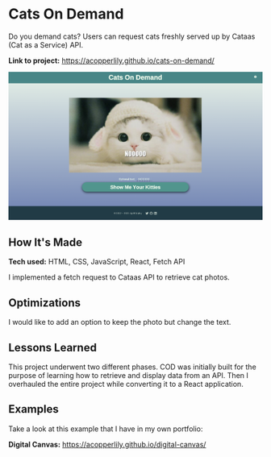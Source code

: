 # Cats On Demand
Do you demand cats? Users can request cats freshly served up by Cataas (Cat as a Service) API.

**Link to project:** https://acopperlily.github.io/cats-on-demand/

![alt text](https://raw.githubusercontent.com/acopperlily/cats-on-demand/main/public/main-preview.png)


## How It's Made

**Tech used:** HTML, CSS, JavaScript, React, Fetch API

I implemented a fetch request to Cataas API to retrieve cat photos.

## Optimizations

I would like to add an option to keep the photo but change the text.

## Lessons Learned

This project underwent two different phases. COD was initially built for the purpose of learning how to retrieve and display data from an API. Then I overhauled the entire project while converting it to a React application.

## Examples
Take a look at this example that I have in my own portfolio:

**Digital Canvas:** https://acopperlily.github.io/digital-canvas/

